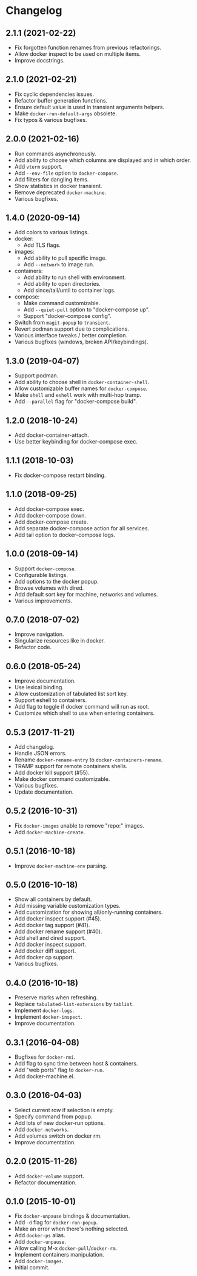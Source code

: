 # Changelog

## 2.1.1 (2021-02-22)

- Fix forgotten function renames from previous refactorings.
- Allow docker inspect to be used on multiple items.
- Improve docstrings.

## 2.1.0 (2021-02-21)

- Fix cyclic dependencies issues.
- Refactor buffer generation functions.
- Ensure default value is used in transient arguments helpers.
- Make `docker-run-default-args` obsolete.
- Fix typos & various bugfixes.

## 2.0.0 (2021-02-16)

- Run commands asynchronously.
- Add ability to choose which columns are displayed and in which order.
- Add `vterm` support.
- Add `--env-file` option to `docker-compose`.
- Add filters for dangling items.
- Show statistics in docker transient.
- Remove deprecated `docker-machine`.
- Various bugfixes.

## 1.4.0 (2020-09-14)

- Add colors to various listings.
- docker:
  - Add TLS flags.
- images:
  - Add ability to pull specific image.
  - Add `--network` to image run.
- containers:
  - Add ability to run shell with environment.
  - Add ability to open directories.
  - Add since/tail/until to container logs.
- compose:
  - Make command customizable.
  - Add `--quiet-pull` option to "docker-compose up".
  - Support "docker-compose config".
- Switch from `magit-popup` to `transient`.
- Revert podman support due to complications.
- Various interface tweaks / better completion.
- Various bugfixes (windows, broken API/keybindings).

## 1.3.0 (2019-04-07)

- Support podman.
- Add ability to choose shell in `docker-container-shell`.
- Allow customizable buffer names for `docker-compose`.
- Make `shell` and `eshell` work with multi-hop tramp.
- Add `--parallel` flag for "docker-compose build".

## 1.2.0 (2018-10-24)

- Add docker-container-attach.
- Use better keybinding for docker-compose exec.

## 1.1.1 (2018-10-03)

- Fix docker-compose restart binding.

## 1.1.0 (2018-09-25)

- Add docker-compose exec.
- Add docker-compose down.
- Add docker-compose create.
- Add separate docker-compose action for all services.
- Add tail option to docker-compose logs.

## 1.0.0 (2018-09-14)

- Support `docker-compose`.
- Configurable listings.
- Add options to the docker popup.
- Browse volumes with dired.
- Add default sort key for machine, networks and volumes.
- Various improvements.

## 0.7.0 (2018-07-02)

- Improve navigation.
- Singularize resources like in docker.
- Refactor code.

## 0.6.0 (2018-05-24)

- Improve documentation.
- Use lexical binding.
- Allow customization of tabulated list sort key.
- Support eshell to containers.
- Add flag to toggle if docker command will run as root.
- Customize which shell to use when entering containers.

## 0.5.3 (2017-11-21)

- Add changelog.
- Handle JSON errors.
- Rename `docker-rename-entry` to `docker-containers-rename`.
- TRAMP support for remote containers shells.
- Add docker kill support (#55).
- Make docker command customizable.
- Various bugfixes.
- Update documentation.

## 0.5.2 (2016-10-31)

- Fix `docker-images` unable to remove "repo:<none>" images.
- Add `docker-machine-create`.

## 0.5.1 (2016-10-18)

- Improve `docker-machine-env` parsing.

## 0.5.0 (2016-10-18)

- Show all containers by default.
- Add missing variable customization types.
- Add customization for showing all/only-running containers.
- Add docker inspect support (#45).
- Add docker tag support (#41).
- Add docker rename support (#40).
- Add shell and dired support.
- Add docker inspect support.
- Add docker diff support.
- Add docker cp support.
- Various bugfixes.

## 0.4.0 (2016-10-18)

- Preserve marks when refreshing.
- Replace `tabulated-list-extensions` by `tablist`.
- Implement `docker-logs`.
- Implement `docker-inspect`.
- Improve documentation.

## 0.3.1 (2016-04-08)

- Bugfixes for `docker-rmi`.
- Add flag to sync time between host & containers.
- Add "web ports" flag to `docker-run`.
- Add docker-machine.el.

## 0.3.0 (2016-04-03)

- Select current row if selection is empty.
- Specify command from popup.
- Add lots of new docker-run options.
- Add `docker-networks`.
- Add volumes switch on docker rm.
- Improve documentation.

## 0.2.0 (2015-11-26)

- Add `docker-volume` support.
- Refactor documentation.

## 0.1.0 (2015-10-01)

- Fix `docker-unpause` bindings & documentation.
- Add `-d` flag for `docker-run-popup`.
- Make an error when there's nothing selected.
- Add `docker-ps` alias.
- Add `docker-unpause`.
- Allow calling M-x `docker-pull`/`docker-rm`.
- Implement containers manipulation.
- Add `docker-images`.
- Initial commit.
